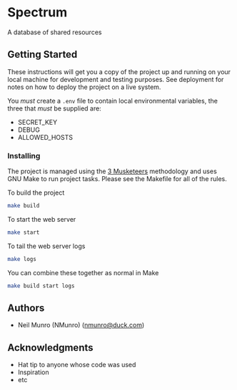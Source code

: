 # Spectrum

A database of shared resources

## Getting Started

These instructions will get you a copy of the project up and running on your local machine for development and testing purposes. See deployment for notes on how to deploy the project on a live system.

You *must* create a `.env` file to contain local environmental variables, the three that *must* be supplied are:

* SECRET_KEY
* DEBUG
* ALLOWED_HOSTS

### Installing

The project is managed using the [3 Musketeers](https://3musketeers.io/) methodology and uses GNU Make to run project tasks. Please see the Makefile for all of the rules.

To build the project

``` sh
make build
```

To start the web server

``` sh
make start
```

To tail the web server logs

``` sh
make logs
```

You can combine these together as normal in Make
``` sh
make build start logs
```

## Authors

* Neil Munro (NMunro) (nmunro@duck.com)

## Acknowledgments

* Hat tip to anyone whose code was used
* Inspiration
* etc

